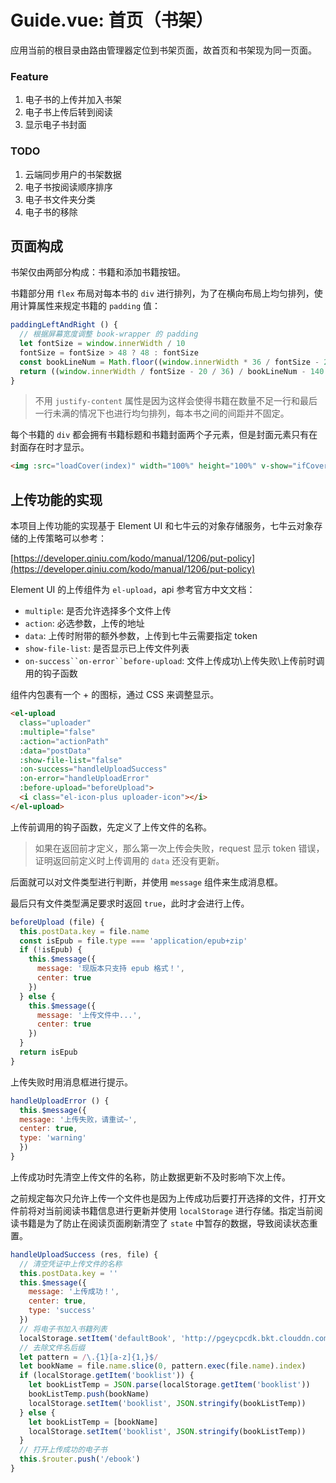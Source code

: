 # Guide.vue: 首页（书架）

应用当前的根目录由路由管理器定位到书架页面，故首页和书架现为同一页面。

### Feature

1. 电子书的上传并加入书架
2. 电子书上传后转到阅读
3. 显示电子书封面

### TODO

1. 云端同步用户的书架数据
2. 电子书按阅读顺序排序
3. 电子书文件夹分类
4. 电子书的移除

## 页面构成

书架仅由两部分构成：书籍和添加书籍按钮。

书籍部分用 `flex` 布局对每本书的 `div` 进行排列，为了在横向布局上均匀排列，使用计算属性来规定书籍的 `padding` 值：

```javascript
paddingLeftAndRight () {
  // 根据屏幕宽度调整 book-wrapper 的 padding
  let fontSize = window.innerWidth / 10
  fontSize = fontSize > 48 ? 48 : fontSize
  const bookLineNum = Math.floor((window.innerWidth * 36 / fontSize - 20) / 140)
  return ((window.innerWidth / fontSize - 20 / 36) / bookLineNum - 140 / 36) / 2 + 10 / 36
}
```

> 不用 `justify-content` 属性是因为这样会使得书籍在数量不足一行和最后一行未满的情况下也进行均匀排列，每本书之间的间距并不固定。

每个书籍的 `div` 都会拥有书籍标题和书籍封面两个子元素，但是封面元素只有在封面存在时才显示。

```html
<img :src="loadCover(index)" width="100%" height="100%" v-show="ifCoverExist[index]">
```

## 上传功能的实现

本项目上传功能的实现基于 Element UI 和七牛云的对象存储服务，七牛云对象存储的上传策略可以参考：

[https://developer.qiniu.com/kodo/manual/1206/put-policy](https://developer.qiniu.com/kodo/manual/1206/put-policy)

Element UI 的上传组件为 `el-upload`，api 参考官方中文文档：

- `multiple`: 是否允许选择多个文件上传
- `action`: 必选参数，上传的地址
- `data`: 上传时附带的额外参数，上传到七牛云需要指定 token
- `show-file-list`: 是否显示已上传文件列表
- `on-success``on-error``before-upload`: 文件上传成功\上传失败\上传前时调用的钩子函数

组件内包裹有一个 + 的图标，通过 CSS 来调整显示。

```html
<el-upload
  class="uploader"
  :multiple="false"
  :action="actionPath"
  :data="postData"
  :show-file-list="false"
  :on-success="handleUploadSuccess"
  :on-error="handleUploadError"
  :before-upload="beforeUpload">
  <i class="el-icon-plus uploader-icon"></i>
</el-upload>
```

上传前调用的钩子函数，先定义了上传文件的名称。

> 如果在返回前才定义，那么第一次上传会失败，request 显示 token 错误，证明返回前定义时上传调用的 `data` 还没有更新。

后面就可以对文件类型进行判断，并使用 `message` 组件来生成消息框。

最后只有文件类型满足要求时返回 `true`，此时才会进行上传。

```javascript
beforeUpload (file) {
  this.postData.key = file.name
  const isEpub = file.type === 'application/epub+zip'
  if (!isEpub) {
    this.$message({
      message: '现版本只支持 epub 格式！',
      center: true
    })
  } else {
    this.$message({
      message: '上传文件中...',
      center: true
    })
  }
  return isEpub
}
```

上传失败时用消息框进行提示。

```javascript
handleUploadError () {
  this.$message({
  message: '上传失败，请重试~',
  center: true,
  type: 'warning'
  })
}
```

上传成功时先清空上传文件的名称，防止数据更新不及时影响下次上传。

之前规定每次只允许上传一个文件也是因为上传成功后要打开选择的文件，打开文件前将对当前阅读书籍信息进行更新并使用 `localStorage` 进行存储。指定当前阅读书籍是为了防止在阅读页面刷新清空了 `state` 中暂存的数据，导致阅读状态重置。

```javascript
handleUploadSuccess (res, file) {
  // 清空凭证中上传文件的名称
  this.postData.key = ''
  this.$message({
    message: '上传成功！',
    center: true,
    type: 'success'
  })
  // 将电子书加入书籍列表
  localStorage.setItem('defaultBook', 'http://pgeycpcdk.bkt.clouddn.com/' + file.name)
  // 去除文件名后缀
  let pattern = /\.{1}[a-z]{1,}$/
  let bookName = file.name.slice(0, pattern.exec(file.name).index)
  if (localStorage.getItem('booklist')) {
    let bookListTemp = JSON.parse(localStorage.getItem('booklist'))
    bookListTemp.push(bookName)
    localStorage.setItem('booklist', JSON.stringify(bookListTemp))
  } else {
    let bookListTemp = [bookName]
    localStorage.setItem('booklist', JSON.stringify(bookListTemp))
  }
  // 打开上传成功的电子书
  this.$router.push('/ebook')
}
```
